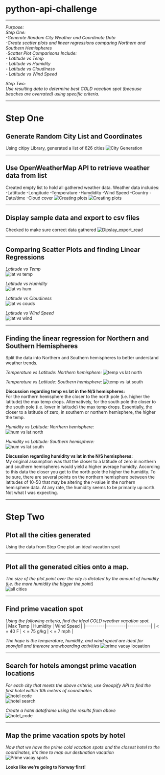 # python-api-challenge

---

*Purpose:*  
*Step One:*  
*-Generate Random City Weather and Coordinate Data*  
*-Create scatter plots and linear regressions comparing Northern and Southern Hemispheres*  
*-Scatter Plot Comparisons Include:*  
  *- Latitude vs Temp*  
  *- Latitude vs Humidity*  
  *- Latitude vs Cloudiness*  
  *- Latitude vs Wind Speed*  

*Step Two:*  
*Use resulting data to determine best COLD vacation spot (because beaches are overrated) using specific criteria.*  

---
# Step One  
## Generate Random City List and Coordinates
Using citipy Library, generated a list of 626 cities
![City Generation](Images/GenCities.png)

---

## Use OpenWeatherMap API to retrieve weather data from list
Created empty list to hold all gathered weather data. Weather data includes:
-Latittude
-Longitude
-Temperature
-Humdidity
-Wind Speed
-Country
-Date/time
-Cloud cover
![Creating plots](Images/CreatePlots1.png)
![Creating plots](Images/CreatePlots2.png)

---

## Display sample data and export to csv files
Checked to make sure correct data gathered
![Dipslay_export_read](Images/Display_Export_Read.png)

---

## Comparing Scatter Plots and finding Linear Regressions
*Latitude vs Temp*  
![lat vs temp](Images/Lat_vs_temp.png)  

*Latitude vs Humidity*  
![lat vs hum](Images/Lat_vs_humid.png)  

*Latitude vs Cloudiness*  
![lat vs couds](Images/Lat_vs_cloud.png)  

*Latitude vs Wind Speed*  
![lat vs wind](Images/Lat_vs_WindSpeed.png)  

---

## Finding the linear regression for Northern and Southern Hemispheres
Split the data into Northern and Southern hemispheres to better understand weather trends.  

*Temperature vs Latitude: Northern hemisphere:*
![temp vs lat north](Images/Temp_vs_lat_N_LinReg.png)  

*Temperature vs Latitude: Southern hemisphere:*
![temp vs lat south](Images/Temp_vs_lat_S_LinReg.png)  

**Discussion regarding temp vs lat in the N/S hemispheres:**  
For the northern hemisphere the closer to the north pole (i.e. higher the latitude) the max temp drops. 
Alternatively, for the south pole the closer to the south pole (i.e. lower in latitude) the max temp drops. 
Essentially, the closer to a latitude of zero, in southern or northern hemisphere, the higher the temp.  


*Humidity vs Latitude: Northern hemisphere:*  
![hum vs lat north](Images/Hum_vs_lat_N_LinReg.png)  

*Humidity vs Latitude: Southern hemisphere:*  
![hum vs lat south](Images/Hum_vs_lat_S_LinReg.png) 

**Discussion regarding humidity vs lat in the N/S hemispheres:**  
My original assumption was that the closer to a latitude of zero in northern and southern hemispheres would yield a higher average humidty. According to this data the closer you get to the north pole the higher the humidity.
To be sure, there are several points on the northern hemisphere between the latitudes of 10-50 that may be altering the r-value in the norhern hemisphere data. 
At any rate, the humidity seems to be primarily up north. Not what I was expecting.

---

# Step Two
## Plot all the cities generated  
Using the data from Step One plot an ideal vacation spot  

---

## Plot all the generated cities onto a map. 
*The size of the plot point over the city is dictated by the amount of humidity (i.e. the more humidity the bigger the point)*  
![all cities](Images/AllCitiesMap.png)  

---

## Find prime vacation spot
*Using the following criteria, find the ideal COLD weather vacation spot.*  
| Max Temp | Humidity | Wind Speed |
|----------|----------|------------|
| < = 40 F | < = 75 g/kg | < = 7  mph |

*The hope is the temperature, humidity, and wind speed are ideal for snowfall and thereore snowboarding activities*
![prime vacay locaation](Images/PrimeVacaySearch.png)  

---

## Search for hotels amongst prime vacation locations
*For each city that meets the above criteria, use Geoapify API to find the first hotel within 10k meters of coordinates*  
![hotel code](Images/HotelCode.png)  
![hotel search](Images/HotelSearch.png)  

*Create a hotel dataframe using the results from above*  
![hotel_code](Images/Hotel_code.png)  

---

## Map the prime vacation spots by hotel
*Now that we have the prime cold vacation spots and the closest hotel to the coordinates, it's time to map our destination vacation*  
![Prime vacay spots](Images/PrimeVacationSpots.png)  

**Looks like we're going to Norway first!**  

